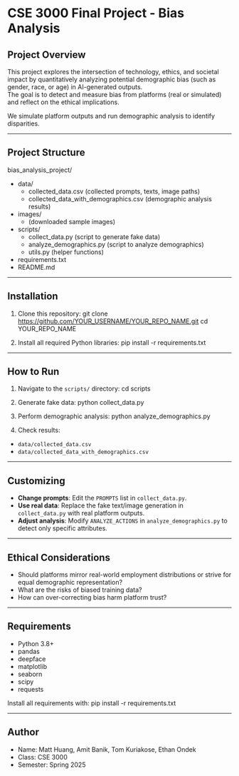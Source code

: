 # CSE 3000 Final Project - Bias Analysis

## Project Overview
This project explores the intersection of technology, ethics, and societal impact by quantitatively analyzing potential demographic bias (such as gender, race, or age) in AI-generated outputs.  
The goal is to detect and measure bias from platforms (real or simulated) and reflect on the ethical implications.

We simulate platform outputs and run demographic analysis to identify disparities.

---

## Project Structure

bias_analysis_project/
- data/
  - collected_data.csv (collected prompts, texts, image paths)
  - collected_data_with_demographics.csv (demographic analysis results)
- images/
  - (downloaded sample images)
- scripts/
  - collect_data.py (script to generate fake data)
  - analyze_demographics.py (script to analyze demographics)
  - utils.py (helper functions)
- requirements.txt
- README.md

---

## Installation

1. Clone this repository: git clone https://github.com/YOUR_USERNAME/YOUR_REPO_NAME.git cd YOUR_REPO_NAME

2. Install all required Python libraries: pip install -r requirements.txt

---

## How to Run

1. Navigate to the `scripts/` directory: cd scripts

2. Generate fake data: python collect_data.py

3. Perform demographic analysis: python analyze_demographics.py

4. Check results:
- `data/collected_data.csv`
- `data/collected_data_with_demographics.csv`

---

## Customizing

- **Change prompts**: Edit the `PROMPTS` list in `collect_data.py`.
- **Use real data**: Replace the fake text/image generation in `collect_data.py` with real platform outputs.
- **Adjust analysis**: Modify `ANALYZE_ACTIONS` in `analyze_demographics.py` to detect only specific attributes.

---

## Ethical Considerations

- Should platforms mirror real-world employment distributions or strive for equal demographic representation?
- What are the risks of biased training data?
- How can over-correcting bias harm platform trust?

---

## Requirements

- Python 3.8+
- pandas
- deepface
- matplotlib
- seaborn
- scipy
- requests

Install all requirements with: pip install -r requirements.txt

---

## Author

- Name: Matt Huang, Amit Banik, Tom Kuriakose, Ethan Ondek
- Class: CSE 3000
- Semester: Spring 2025

